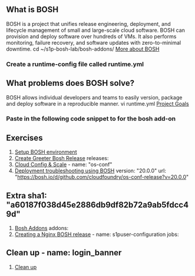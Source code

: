## What is BOSH
BOSH is a project that unifies release engineering, deployment, and lifecycle management of small and large-scale cloud software. BOSH can provision and deploy software over hundreds of VMs. It also performs monitoring, failure recovery, and software updates with zero-to-minimal downtime.  	cd ~/s1p-bosh-lab/bosh-addons/
[More about BOSH](https://bosh.io/docs/)	
 ### Create a runtime-config file called runtime.yml
## What problems does BOSH solve?
BOSH allows individual developers and teams to easily version, package and deploy software in a reproducible manner.  	vi runtime.yml
[Project Goals](https://bosh.io/docs/problems/)
 ### Paste in the following code snippet to for the bosh add-on
## Exercises	
1. [Setup BOSH environment](setup-bosh-environment)
1. [Create Greeter Bosh Release](create-bosh-release)	releases:
1. [Cloud Config & Scale](cloud-config-n-scale)	- name: "os-conf"
1. [Deployment troubleshooting using BOSH](bosh-troubleshooting)	  version: "20.0.0"
   url: "https://bosh.io/d/github.com/cloudfoundry/os-conf-release?v=20.0.0"
## Extra	  sha1: "a60187f038d45e2886db9df82b72a9ab5fdcc49d"
1. [Bosh Addons](bosh-addons)	addons:
1. [Creating a Nginx BOSH release](nginx-release)	  - name: s1puser-configuration
     jobs:
## Clean up	    - name: login_banner
1. [Clean up](cleanup-environment)
